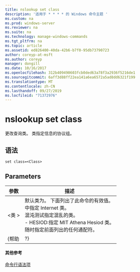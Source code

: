 ```yaml
---
title: nslookup set class
description: '适用于 * * * * 的 Windows 命令主题 '
ms.custom: na
ms.prod: windows-server
ms.reviewer: na
ms.suite: na
ms.technology: manage-windows-commands
ms.tgt_pltfrm: na
ms.topic: article
ms.assetid: ed826400-40da-42b6-b7f0-95db73790723
author: coreyp-at-msft
ms.author: coreyp
manager: dongill
ms.date: 10/16/2017
ms.openlocfilehash: 312b409490603fcb0ded63a78f3a2936f5216de1
ms.sourcegitcommit: 6aff3d88ff22ea141a6ea6572a5ad8dd6321f199
ms.translationtype: MT
ms.contentlocale: zh-CN
ms.lasthandoff: 09/27/2019
ms.locfileid: "71372976"
---
```

# <a name="nslookup-set-class"></a>nslookup set class



更改查询类。 类指定信息的协议组。

## <a name="syntax"></a>语法

```
set class=<Class>
```

## <a name="parameters"></a>Parameters

| 参数 |                                                                                                                                    描述                                                                                                                                    |
|-----------|-----------------------------------------------------------------------------------------------------------------------------------------------------------------------------------------------------------------------------------------------------------------------------------|
| \<类 >  | 默认类为。 下面列出了此命令的有效值。</br>中指定 Internet 类。</br>混沌测试指定混乱的类。</br>- HESIOD:指定 MIT Athena Hesiod 类。</br>随时指定前面列出的任何通配符。 |
|   {帮助   |                                                                                                                                        ?}                                                                                                                                         |

#### <a name="additional-references"></a>其他参考

[命令行语法项](command-line-syntax-key.md)